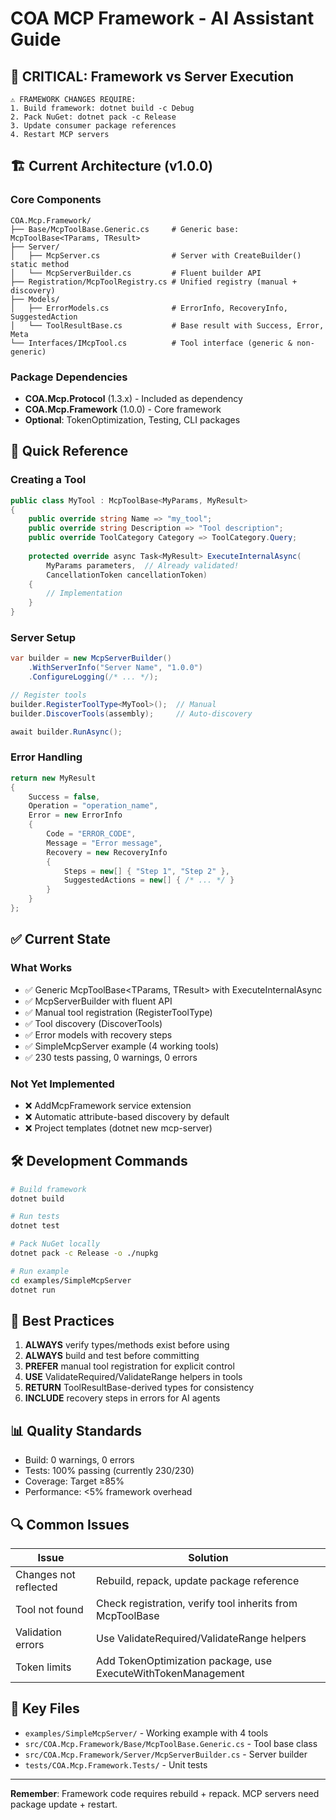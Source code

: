 # COA MCP Framework - AI Assistant Guide

## 🚨 CRITICAL: Framework vs Server Execution

```
⚠️ FRAMEWORK CHANGES REQUIRE:
1. Build framework: dotnet build -c Debug
2. Pack NuGet: dotnet pack -c Release  
3. Update consumer package references
4. Restart MCP servers
```

## 🏗️ Current Architecture (v1.0.0)

### Core Components
```
COA.Mcp.Framework/
├── Base/McpToolBase.Generic.cs     # Generic base: McpToolBase<TParams, TResult>
├── Server/
│   ├── McpServer.cs                # Server with CreateBuilder() static method
│   └── McpServerBuilder.cs         # Fluent builder API
├── Registration/McpToolRegistry.cs # Unified registry (manual + discovery)
├── Models/
│   ├── ErrorModels.cs              # ErrorInfo, RecoveryInfo, SuggestedAction
│   └── ToolResultBase.cs           # Base result with Success, Error, Meta
└── Interfaces/IMcpTool.cs          # Tool interface (generic & non-generic)
```

### Package Dependencies
- **COA.Mcp.Protocol** (1.3.x) - Included as dependency
- **COA.Mcp.Framework** (1.0.0) - Core framework
- **Optional**: TokenOptimization, Testing, CLI packages

## 📝 Quick Reference

### Creating a Tool
```csharp
public class MyTool : McpToolBase<MyParams, MyResult>
{
    public override string Name => "my_tool";
    public override string Description => "Tool description";
    public override ToolCategory Category => ToolCategory.Query;
    
    protected override async Task<MyResult> ExecuteInternalAsync(
        MyParams parameters,  // Already validated!
        CancellationToken cancellationToken)
    {
        // Implementation
    }
}
```

### Server Setup
```csharp
var builder = new McpServerBuilder()
    .WithServerInfo("Server Name", "1.0.0")
    .ConfigureLogging(/* ... */);

// Register tools
builder.RegisterToolType<MyTool>();  // Manual
builder.DiscoverTools(assembly);     // Auto-discovery

await builder.RunAsync();
```

### Error Handling
```csharp
return new MyResult
{
    Success = false,
    Operation = "operation_name",
    Error = new ErrorInfo
    {
        Code = "ERROR_CODE",
        Message = "Error message",
        Recovery = new RecoveryInfo
        {
            Steps = new[] { "Step 1", "Step 2" },
            SuggestedActions = new[] { /* ... */ }
        }
    }
};
```

## ✅ Current State

### What Works
- ✅ Generic McpToolBase<TParams, TResult> with ExecuteInternalAsync
- ✅ McpServerBuilder with fluent API
- ✅ Manual tool registration (RegisterToolType<T>)
- ✅ Tool discovery (DiscoverTools)
- ✅ Error models with recovery steps
- ✅ SimpleMcpServer example (4 working tools)
- ✅ 230 tests passing, 0 warnings, 0 errors

### Not Yet Implemented
- ❌ AddMcpFramework service extension
- ❌ Automatic attribute-based discovery by default
- ❌ Project templates (dotnet new mcp-server)

## 🛠️ Development Commands

```bash
# Build framework
dotnet build

# Run tests
dotnet test

# Pack NuGet locally
dotnet pack -c Release -o ./nupkg

# Run example
cd examples/SimpleMcpServer
dotnet run
```

## 🎯 Best Practices

1. **ALWAYS** verify types/methods exist before using
2. **ALWAYS** build and test before committing
3. **PREFER** manual tool registration for explicit control
4. **USE** ValidateRequired/ValidateRange helpers in tools
5. **RETURN** ToolResultBase-derived types for consistency
6. **INCLUDE** recovery steps in errors for AI agents

## 📊 Quality Standards

- Build: 0 warnings, 0 errors
- Tests: 100% passing (currently 230/230)
- Coverage: Target ≥85%
- Performance: <5% framework overhead

## 🔍 Common Issues

| Issue | Solution |
|-------|----------|
| Changes not reflected | Rebuild, repack, update package reference |
| Tool not found | Check registration, verify tool inherits from McpToolBase |
| Validation errors | Use ValidateRequired/ValidateRange helpers |
| Token limits | Add TokenOptimization package, use ExecuteWithTokenManagement |

## 📁 Key Files

- `examples/SimpleMcpServer/` - Working example with 4 tools
- `src/COA.Mcp.Framework/Base/McpToolBase.Generic.cs` - Tool base class
- `src/COA.Mcp.Framework/Server/McpServerBuilder.cs` - Server builder
- `tests/COA.Mcp.Framework.Tests/` - Unit tests

---

**Remember**: Framework code requires rebuild + repack. MCP servers need package update + restart.